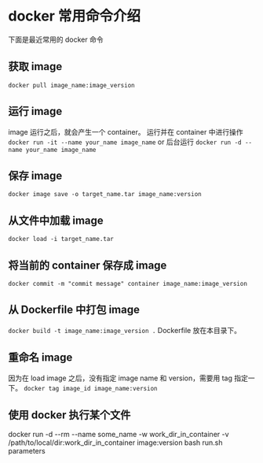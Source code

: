# docker 常用命令介绍
下面是最近常用的 docker 命令
## 获取 image
`docker pull image_name:image_version`

## 运行 image
image 运行之后，就会产生一个 container。
运行并在 container 中进行操作 `docker run -it --name your_name image_name` or 后台运行 `docker run -d --name your_name image_name`

## 保存 image
`docker image save -o target_name.tar image_name:version`

## 从文件中加载 image
`docker load -i target_name.tar`

## 将当前的 container 保存成 image
`docker commit -m "commit message" container image_name:image_version`

## 从 Dockerfile 中打包 image
`docker build -t image_name:image_version .` Dockerfile 放在本目录下。

## 重命名 image
因为在 load image 之后，没有指定 image name 和 version，需要用 tag 指定一下。
`docker tag image_id image_name:version`

## 使用 docker 执行某个文件
docker run -d --rm --name some_name -w work_dir_in_container -v /path/to/local/dir:work_dir_in_container image:version bash run.sh parameters
